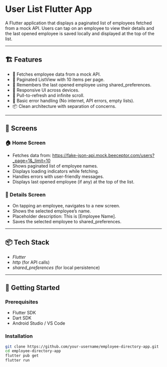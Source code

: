 # User List Flutter App

A Flutter application that displays a paginated list of employees fetched from a mock API. Users can tap on an employee to view their details and the last opened employee is saved locally and displayed at the top of the list.

---

## 🏗 Features

- 🔄 Fetches employee data from a mock API.
- 📜 Paginated ListView with 10 items per page.
- 💾 Remembers the last opened employee using shared_preferences.
- 📱 Responsive UI across devices.
- 🔄 Pull-to-refresh and infinite scroll.
- 🔐 Basic error handling (No internet, API errors, empty lists).
- 📦 Clean architecture with separation of concerns.

---

## 📲 Screens

### 🏠 Home Screen
- Fetches data from: https://fake-json-api.mock.beeceptor.com/users?_page=1&_limit=10
- Shows paginated list of employee names.
- Displays loading indicators while fetching.
- Handles errors with user-friendly messages.
- Displays last opened employee (if any) at the top of the list.

### 👤 Details Screen
- On tapping an employee, navigates to a new screen.
- Shows the selected employee’s name.
- Placeholder description: This is [Employee Name].
- Saves the selected employee to shared_preferences.

---

## 📦 Tech Stack

- *Flutter*
- *http* (for API calls)
- *shared_preferences* (for local persistence)

---

## 🚀 Getting Started

### Prerequisites
- Flutter SDK
- Dart SDK
- Android Studio / VS Code

### Installation

```bash
git clone https://github.com/your-username/employee-directory-app.git
cd employee-directory-app
flutter pub get
flutter run
